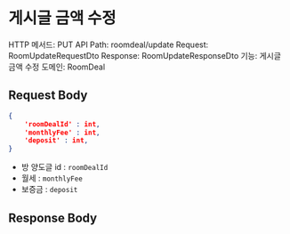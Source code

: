 # 게시글 금액 수정

HTTP 메서드: PUT
API Path: roomdeal/update
Request: RoomUpdateRequestDto
Response: RoomUpdateResponseDto
기능: 게시글 금액 수정
도메인: RoomDeal

## Request Body

```json
{
	'roomDealId' : int,
	'monthlyFee' : int,
	'deposit' : int,
}
```

- 방 양도글 id : `roomDealId`
- 월세 : `monthlyFee`
- 보증금 : `deposit`

## Response Body

```json

```